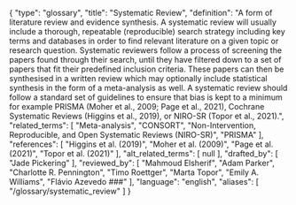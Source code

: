 {
    "type": "glossary",
    "title": "Systematic Review",
    "definition": "A form of literature review and evidence synthesis. A systematic review will usually include a thorough, repeatable (reproducible) search strategy including key terms and databases in order to find relevant literature on a given topic or research question. Systematic reviewers follow a process of screening the papers found through their search, until they have filtered down to a set of papers that fit their predefined inclusion criteria. These papers can then be synthesised in a written review which may optionally include statistical synthesis in the form of a meta-analysis as well. A systematic review should follow a standard set of guidelines to ensure that bias is kept to a minimum for example PRISMA (Moher et al., 2009; Page et al., 2021), Cochrane Systematic Reviews (Higgins et al., 2019), or NIRO-SR (Topor et al., 2021).",
    "related_terms": [
        "Meta-analysis",
        "CONSORT",
        "Non-Intervention, Reproducible, and Open Systematic Reviews (NIRO-SR)",
        "PRISMA"
    ],
    "references": [
        "Higgins et al. (2019)",
        "Moher et al. (2009)",
        "Page et al. (2021)",
        "Topor et al. (2021)"
    ],
    "alt_related_terms": [
        null
    ],
    "drafted_by": [
        "Jade Pickering"
    ],
    "reviewed_by": [
        "Mahmoud Elsherif",
        "Adam Parker",
        "Charlotte R. Pennington",
        "Timo Roettger",
        "Marta Topor",
        "Emily A. Williams",
        "Flávio Azevedo    ###"
    ],
    "language": "english",
    "aliases": [
        "/glossary/systematic_review"
    ]
}